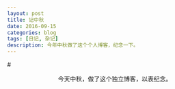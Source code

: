 ```yaml
--- 
layout: post 
title: 记中秋
date: 2016-09-15 
categories: blog 
tags: [日记, 杂记] 
description: 今年中秋做了这个个人博客，纪念一下。
--- 
```


#<center>今天中秋，做了这个独立博客，以表纪念。</center>


